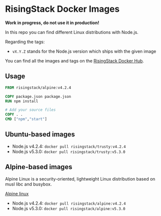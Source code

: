 # RisingStack Docker Images

**Work in progress, do not use it in production!**

In this repo you can find different Linux distributions with Node.js.

Regarding the tags:

* `vX.Y.Z` stands for the Node.js version which ships with the given image

You can find all the images and tags on the [RisingStack Docker Hub](https://hub.docker.com/r/risingstack).

## Usage

```Dockerfile
FROM risingstack/alpine:v4.2.4

COPY package.json package.json
RUN npm install

# Add your source files
COPY . .
CMD ["npm","start"]
```

## Ubuntu-based images

* Node.js v4.2.4: `docker pull risingstack/trusty:v4.2.4`
* Node.js v5.3.0: `docker pull risingstack/trusty:v5.3.0`

## Alpine-based images

Alpine Linux is a security-oriented, lightweight Linux distribution
based on musl libc and busybox.

[Alpine linux](http://www.alpinelinux.org/)

* Node.js v4.2.4: `docker pull risingstack/alpine:v4.2.4`
* Node.js v5.3.0: `docker pull risingstack/alpine:v5.3.0`
